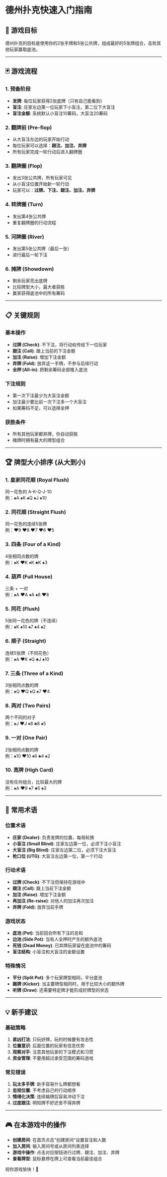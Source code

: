 # 德州扑克快速入门指南

## 🎯 游戏目标
德州扑克的目标是使用你的2张手牌和5张公共牌，组成最好的5张牌组合，击败其他玩家赢取底池。

---

## 🃏 游戏流程

### 1. 预备阶段
- **发牌**: 每位玩家获得2张底牌（只有自己能看到）
- **盲注**: 庄家左边第一位玩家下小盲注，第二位下大盲注
- **盲注金额**: 系统默认小盲注10筹码，大盲注20筹码

### 2. 翻牌前 (Pre-flop)
- 从大盲注左边的玩家开始行动
- 每位玩家可以选择：**跟注、加注、弃牌**
- 所有玩家完成一轮行动后进入翻牌圈

### 3. 翻牌圈 (Flop) 
- 发出3张公共牌，所有玩家可见
- 从小盲注位置开始新一轮行动
- 玩家可以：**过牌、下注、跟注、加注、弃牌**

### 4. 转牌圈 (Turn)
- 发出第4张公共牌
- 重复翻牌圈的行动流程

### 5. 河牌圈 (River)
- 发出第5张公共牌（最后一张）
- 进行最后一轮下注

### 6. 摊牌 (Showdown)
- 剩余玩家亮出底牌
- 比较牌型大小，最大者获胜
- 赢家获得底池中的所有筹码

---

## 📋 关键规则

### 基本操作
- **过牌 (Check)**: 不下注，将行动权传给下一位玩家
- **跟注 (Call)**: 跟上当前的下注金额
- **加注 (Raise)**: 增加下注金额
- **弃牌 (Fold)**: 放弃这一手牌，不参与后续行动
- **全押 (All-in)**: 把剩余筹码全部推入底池

### 下注规则
- 第一次下注最少为大盲注金额
- 加注最少要比前一次下注多一个大盲注
- 如果筹码不足，可以选择全押

### 获胜条件
- 所有其他玩家都弃牌，你自动获胜
- 摊牌时拥有最大的牌型组合

---

## 🏆 牌型大小排序 (从大到小)

### 1. 皇家同花顺 (Royal Flush)
同一花色的 A-K-Q-J-10  
例：♠A ♠K ♠Q ♠J ♠10

### 2. 同花顺 (Straight Flush) 
同一花色的连续5张牌  
例：♥9 ♥8 ♥7 ♥6 ♥5

### 3. 四条 (Four of a Kind)
4张相同点数的牌  
例：♠K ♥K ♦K ♣K ♠3

### 4. 葫芦 (Full House)
三条 + 一对  
例：♠A ♥A ♦A ♠8 ♥8

### 5. 同花 (Flush)
5张同一花色的牌（不连续）  
例：♠K ♠10 ♠7 ♠4 ♠2

### 6. 顺子 (Straight)
连续5张牌（不同花色）  
例：♠A ♥K ♦Q ♣J ♠10

### 7. 三条 (Three of a Kind)
3张相同点数的牌  
例：♠Q ♥Q ♦Q ♠7 ♥4

### 8. 两对 (Two Pairs)
两个不同的对子  
例：♠J ♥J ♦8 ♣8 ♠5

### 9. 一对 (One Pair)
2张相同点数的牌  
例：♠10 ♥10 ♦6 ♣4 ♠2

### 10. 高牌 (High Card)
没有任何组合，比较最大的牌  
例：♠A ♥9 ♦7 ♣5 ♠3

---

## 📖 常用术语

### 位置术语
- **庄家 (Dealer)**: 负责发牌的位置，每局轮换
- **小盲注 (Small Blind)**: 庄家左边第一位，必须下注小盲注
- **大盲注 (Big Blind)**: 庄家左边第二位，必须下注大盲注
- **枪口位 (UTG)**: 大盲注左边第一位，第一个行动

### 行动术语
- **过牌 (Check)**: 不下注但保持在游戏中
- **跟注 (Call)**: 跟上当前下注金额
- **加注 (Raise)**: 增加下注金额
- **再加注 (Re-raise)**: 对他人的加注再次加注
- **弃牌 (Fold)**: 放弃当前手牌

### 游戏状态
- **底池 (Pot)**: 当前回合所有下注的总和
- **边池 (Side Pot)**: 当有人全押时产生的额外底池
- **死钱 (Dead Money)**: 已弃牌玩家留在底池中的筹码
- **盲注结构**: 小盲注和大盲注的金额设置

### 特殊情况
- **平分 (Split Pot)**: 多个玩家牌型相同，平分底池
- **踢牌 (Kicker)**: 当主要牌型相同时，用于比较大小的额外牌
- **听牌 (Draw)**: 还需要特定牌才能形成好牌型的状态

---

## 💡 新手建议

### 基础策略
1. **紧凶打法**: 只玩好牌，玩的时候要有攻击性
2. **位置意识**: 后面位置的玩家有信息优势
3. **观察对手**: 注意其他玩家的下注模式和习惯
4. **资金管理**: 不要用超过承受范围的筹码游戏

### 常见错误
1. **玩太多手牌**: 新手容易什么牌都想看
2. **忽视位置**: 不考虑自己的行动顺序
3. **情绪化决策**: 连续输牌后容易冲动下注
4. **过度跟注**: 明知牌不好还舍不得弃牌

---

## 🎮 在本游戏中的操作

- **创建房间**: 在首页点击"创建房间"设置盲注和人数
- **加入房间**: 输入房间号或从房间列表选择
- **游戏中操作**: 点击对应按钮进行过牌、跟注、加注、弃牌
- **查看牌型**: 鼠标悬停在牌上可查看当前最佳组合

祝你游戏愉快！🎉